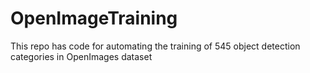 # OpenImageTraining
This repo has code for automating the training of 545 object detection categories in OpenImages dataset
